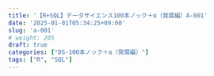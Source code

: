 ```yaml
---
title: '【R+SQL】データサイエンス100本ノック＋α（発展編）A-001'
date: '2025-01-01T05:34:25+09:00'
slug: 'a-001'
# weight: 205
draft: true
categories: ["DS-100本ノック＋α（発展編）"]
tags: ["R", "SQL"]
---
```

